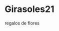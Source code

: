 # Girasoles21
regalos de flores 
<!DOCTYPE html>
<html lang="es">
<head>
  <meta charset="UTF-8">
  <title>Girasoles con corazones y brillitos</title>
  <link rel="stylesheet" href="style.css">
</head>
<body>
  <div class="background">
    <!-- Girasoles -->
    <div class="sunflower sunflower-1"></div>
    <div class="sunflower sunflower-2"></div>
    <div class="sunflower sunflower-3"></div>
    <div class="sunflower sunflower-4"></div>
    <div class="sunflower sunflower-5"></div>
    <div class="sunflower sunflower-6"></div>
    <!-- Corazones flotantes -->
    <div class="hearts">
      <div class="heart heart-1"></div>
      <div class="heart heart-2"></div>
      <div class="heart heart-3"></div>
      <div class="heart heart-4"></div>
      <div class="heart heart-5"></div>
    </div>
    <!-- Brillitos -->
    <div class="sparkle sparkle-1"></div>
    <div class="sparkle sparkle-2"></div>
    <div class="sparkle sparkle-3"></div>
    <div class="sparkle sparkle-4"></div>
    <div class="sparkle sparkle-5"></div>
    <div class="sparkle sparkle-6"></div>
    <div class="sparkle sparkle-7"></div>
    <div class="sparkle sparkle-8"></div>
  </div>
</body>
</html>

